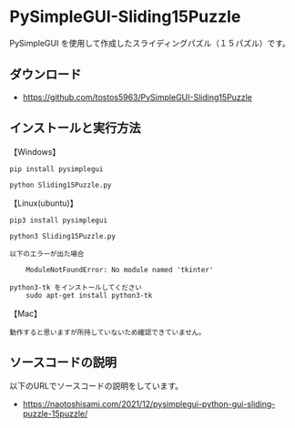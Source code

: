 # PySimpleGUI-Sliding15Puzzle

PySimpleGUI を使用して作成したスライディングパズル（１５パズル）です。

ダウンロード
------------

* https://github.com/tostos5963/PySimpleGUI-Sliding15Puzzle


インストールと実行方法
----------------------

【Windows】

    pip install pysimplegui

    python Sliding15Puzzle.py

【Linux(ubuntu)】

    pip3 install pysimplegui

    python3 Sliding15Puzzle.py

    以下のエラーが出た場合    

        ModuleNotFoundError: No module named 'tkinter'

    python3-tk をインストールしてください
        sudo apt-get install python3-tk

【Mac】

    動作すると思いますが所持していないため確認できていません。


ソースコードの説明
------------------

以下のURLでソースコードの説明をしています。

* https://naotoshisami.com/2021/12/pysimplegui-python-gui-sliding-puzzle-15puzzle/
